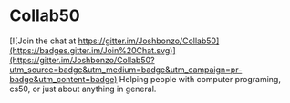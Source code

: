 # Collab50

[![Join the chat at https://gitter.im/Joshbonzo/Collab50](https://badges.gitter.im/Join%20Chat.svg)](https://gitter.im/Joshbonzo/Collab50?utm_source=badge&utm_medium=badge&utm_campaign=pr-badge&utm_content=badge)
Helping people with computer programing, cs50, or just about anything in general. 

